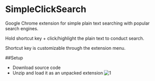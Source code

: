SimpleClickSearch
=================

Google Chrome extension for simple plain text searching with popular search engines.

Hold shortcut key + click/highlight the plain text to conduct search.

Shortcut key is customizable through the extension menu.

##Setup
* Download source code
* Unzip and load it as an unpacked extension
![1](https://cloud.githubusercontent.com/assets/5790854/7221506/66082836-e6bb-11e4-8534-3cc708a5e26d.png)
